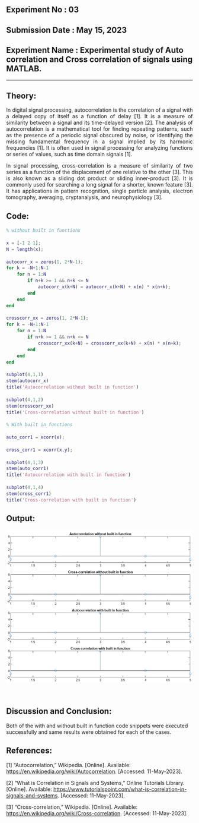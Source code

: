 ## Experiment No : 03

## Submission Date : May 15, 2023

## Experiment Name : Experimental study of Auto correlation and Cross correlation of signals using MATLAB.

---

## Theory:

<p style="text-align: justify">
In digital signal processing, autocorrelation is the correlation of a signal with a delayed copy of itself as a function of delay [1]. It is a measure of similarity between a signal and its time-delayed version [2]. The analysis of autocorrelation is a mathematical tool for finding repeating patterns, such as the presence of a periodic signal obscured by noise, or identifying the missing fundamental frequency in a signal implied by its harmonic frequencies [1]. It is often used in signal processing for analyzing functions or series of values, such as time domain signals [1].
</p>
<p style="text-align: justify">
In signal processing, cross-correlation is a measure of similarity of two series as a function of the displacement of one relative to the other [3]. This is also known as a sliding dot product or sliding inner-product [3]. It is commonly used for searching a long signal for a shorter, known feature [3]. It has applications in pattern recognition, single particle analysis, electron tomography, averaging, cryptanalysis, and neurophysiology [3].
</p>

## Code:

```matlab
% without built in functions

x = [-1 2 1];
N = length(x);

autocorr_x = zeros(1, 2*N-1);
for k = -N+1:N-1
    for n = 1:N
        if n+k >= 1 && n+k <= N
            autocorr_x(k+N) = autocorr_x(k+N) + x(n) * x(n+k);
        end
    end
end

crosscorr_xx = zeros(1, 2*N-1);
for k = -N+1:N-1
    for n = 1:N
        if n+k >= 1 && n+k <= N
            crosscorr_xx(k+N) = crosscorr_xx(k+N) + x(n) * x(n+k);
        end
    end
end

subplot(4,1,1)
stem(autocorr_x)
title('Autocorrelation without built in function')

subplot(4,1,2)
stem(crosscorr_xx)
title('Cross-correlation without built in function')

% With built in functions

auto_corr1 = xcorr(x);

cross_corr1 = xcorr(x,y);

subplot(4,1,3)
stem(auto_corr1)
title('Autocorrelation with built in function')

subplot(4,1,4)
stem(cross_corr1)
title('Cross-correlation with built in function')
```

## Output:

![Output](src/Picture1.png)

<br>

## Discussion and Conclusion:

<p style="text-align: justify">

Both of the with and without built in function code snippets were executed successfully and same results were obtained for each of the cases.

</p>

## References:

[1] “Autocorrelation,” Wikipedia. [Online]. Available: https://en.wikipedia.org/wiki/Autocorrelation. [Accessed: 11-May-2023].

[2] “What is Correlation in Signals and Systems,” Online Tutorials Library. [Online]. Available: https://www.tutorialspoint.com/what-is-correlation-in-signals-and-systems. [Accessed: 11-May-2023].

[3] “Cross-correlation,” Wikipedia. [Online]. Available: https://en.wikipedia.org/wiki/Cross-correlation. [Accessed: 11-May-2023].
